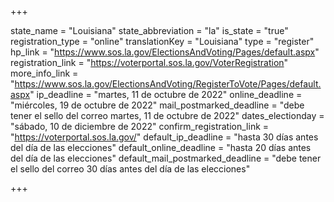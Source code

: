 +++

state_name = "Louisiana"
state_abbreviation = "la"
is_state = "true"
registration_type = "online"
translationKey = "Louisiana"
type = "register"
hp_link = "https://www.sos.la.gov/ElectionsAndVoting/Pages/default.aspx"
registration_link = "https://voterportal.sos.la.gov/VoterRegistration"
more_info_link = "https://www.sos.la.gov/ElectionsAndVoting/RegisterToVote/Pages/default.aspx"
ip_deadline = "martes, 11 de octubre de 2022"
online_deadline = "miércoles, 19 de octubre de 2022"
mail_postmarked_deadline = "debe tener el sello del correo martes, 11 de octubre de 2022"
dates_electionday = "sábado, 10 de diciembre de 2022"
confirm_registration_link = "https://voterportal.sos.la.gov/"
default_ip_deadline = "hasta 30 días antes del día de las elecciones"
default_online_deadline = "hasta 20 días antes del día de las elecciones"
default_mail_postmarked_deadline = "debe tener el sello del correo 30 días antes del día de las elecciones"

+++